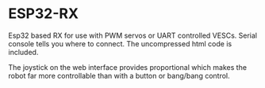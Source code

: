 # ESP32-RX

Esp32 based RX for use with PWM servos or UART controlled VESCs.
Serial console tells you where to connect.
The uncompressed html code is included.

The joystick on the web interface provides proportional which makes the robot far more controllable than with a button or bang/bang control.


